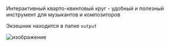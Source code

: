 Интерактивный кварто-квинтовый круг - удобный и полезный инструмент для музыкантов и композиторов

Экзешник находится в папке `output`

![изображение](https://github.com/den4ik-kovalev/circle_of_fifths/assets/55949928/6970facc-6ee2-4270-9e39-2c1fa95123c8)
